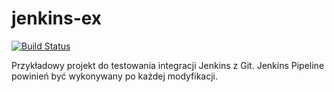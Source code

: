 # jenkins-ex
[![Build Status](http://labpsrv-00.northeurope.cloudapp.azure.com:8080/buildStatus/icon?job=jenkins-webhook)](http://labpsrv-00.northeurope.cloudapp.azure.com:8080/job/jenkins-webhook/)

Przykładowy projekt do testowania integracji Jenkins z Git.
Jenkins Pipeline powinień być wykonywany po każdej modyfikacji.


